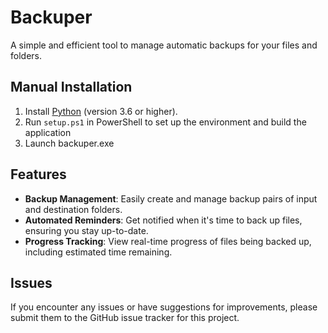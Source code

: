 # Backuper

A simple and efficient tool to manage automatic backups for your files and folders.
<!-- 
## Installation

1. Extract the ZIP file available [here](TODO: Provide the download link).
2. Launch `backuper.exe`.
 -->
## Manual Installation

1. Install [Python](https://www.python.org/downloads/) (version 3.6 or higher).
2. Run `setup.ps1` in PowerShell to set up the environment and build the application
3. Launch backuper.exe

## Features

- **Backup Management**: Easily create and manage backup pairs of input and destination folders.
- **Automated Reminders**: Get notified when it's time to back up files, ensuring you stay up-to-date.
- **Progress Tracking**: View real-time progress of files being backed up, including estimated time remaining.

## Issues

If you encounter any issues or have suggestions for improvements, please submit them to the GitHub issue tracker for this project.

